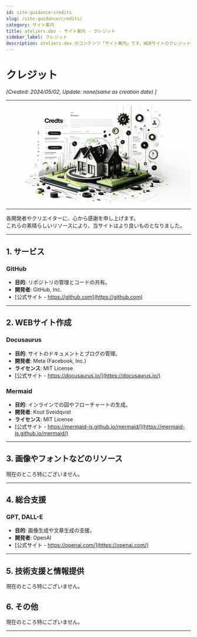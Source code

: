 ```yaml
---
id: site-guidance-credits
slug: /site-guidance/credits/
category: サイト案内
title: ateliers.dev - サイト案内 - クレジット
sidebar_label: クレジット
description: ateliers.dev のコンテンツ「サイト案内」です。WEBサイトのクレジットについて記載しています。
---
```


# クレジット

*[Created: 2024/05/02, Update: none(same as creation date) ]*

---

![img](../../static/img/jpg/ateliers-dev-site-guidance-credits.jpg)

---

各開発者やクリエイターに、心から感謝を申し上げます。  
これらの素晴らしいリソースにより、当サイトはより良いものとなりました。

---

## 1. サービス

### GitHub

- **目的**: リポジトリの管理とコードの共有。
- **開発者**: GitHub, Inc.
- [公式サイト - https://github.com](https://github.com)

---

## 2. WEBサイト作成

### Docusaurus

- **目的**: サイトのドキュメントとブログの管理。
- **開発者**: Meta (Facebook, Inc.)
- **ライセンス**: MIT License
- [公式サイト - https://docusaurus.io/](https://docusaurus.io/)

### Mermaid

- **目的**: インラインでの図やフローチャートの生成。
- **開発者**: Knut Sveidqvist
- **ライセンス**: MIT License
- [公式サイト - https://mermaid-js.github.io/mermaid/](https://mermaid-js.github.io/mermaid/)

---

## 3. 画像やフォントなどのリソース

現在のところ特にございません。

---

## 4. 総合支援

### GPT, DALL-E

- **目的**: 画像生成や文章生成の支援。
- **開発者**: OpenAI
- [公式サイト - https://openai.com/](https://openai.com/)

---

## 5. 技術支援と情報提供

現在のところ特にございません。

## 6. その他

現在のところ特にございません。

---
